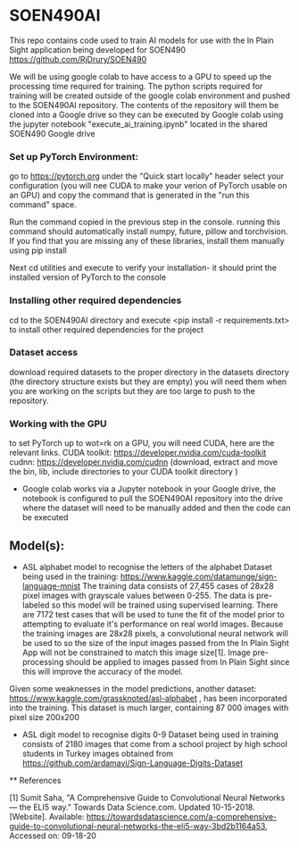 # SOEN490AI

This repo contains code used to train AI models for use with the In Plain Sight application being developed for SOEN490
https://github.com/RjDrury/SOEN490

We will be using google colab to have access to a GPU to speed up the processing time required for training.
The python scripts required for training will be created outside of the google colab environment and pushed to the 
SOEN490AI repository.  The contents of the repository will them be cloned into a Google drive so they can be executed
by Google colab using the jupyter notebook "execute_ai_training.ipynb" located in the shared SOEN490 Google drive   


### Set up PyTorch Environment:

go to https://pytorch.org under the "Quick start locally" header select your configuration (you will nee CUDA to make 
your verion of PyTorch usable on an GPU) and copy the command that is generated in the "run this command" space.

Run the command copied in the previous step in the console. running this command should automatically install 
numpy, future, pillow and torchvision.
If you find that you are missing any of these libraries, install them manually using pip install

Next cd utilities and execute <python version.py> to verify your installation- it should print the installed version of 
PyTorch to the console

### Installing other required dependencies
cd to the SOEN490AI directory and execute <pip install -r requirements.txt> to install other required dependencies
for the project

### Dataset access 
download required datasets to the proper directory in the datasets directory (the directory structure exists but 
they are empty) you will need them when you are working on the scripts but they are too large to push to the 
repository.

### Working with the GPU
to set PyTorch up to wot=rk on a GPU, you will need CUDA, here are the relevant links.
CUDA toolkit: https://developer.nvidia.com/cuda-toolkit
cudnn: https://developer.nvidia.com/cudnn (download, extract and move the bin, lib, include directories to your CUDA 
toolkit directory )

* Google colab works via a Jupyter notebook in your Google drive, the notebook is configured to pull the SOEN490AI 
repository into the drive where the dataset will need to be manually added and then the code can be executed


## Model(s):

* ASL alphabet model to recognise the letters of the alphabet 
Dataset being used in the training: https://www.kaggle.com/datamunge/sign-language-mnist
The training data consists of 27,455 cases of 28x28 pixel images with grayscale values between 0-255.  The data is 
pre-labeled so this model will be trained using supervised learning.  There are 7172 test cases that will be used to 
tune the fit of the model prior to attempting to evaluate it's performance on real world images.
Because the training images are 28x28 pixels, a convolutional neural network will be used to so the size of the input 
images passed from the In Plain Sight App will not be constrained to match this image size\[1\].  Image pre-processing 
should be applied to images passed from In Plain Sight since this will improve the accuracy of the model.

Given some weaknesses in the model predictions, another dataset: https://www.kaggle.com/grassknoted/asl-alphabet , has 
been incorporated into the training.  This dataset is much larger, containing 87 000 images with pixel size 200x200 

* ASL digit model to recognise digits 0-9
Dataset being used in training consists of 2180 images that come from a school project by high school students in Turkey
images obtained from https://github.com/ardamavi/Sign-Language-Digits-Dataset

** References

\[1\] Sumit Saha, "A Comprehensive Guide to Convolutional Neural Networks — the ELI5 way." Towards Data Science.com. 
Updated 10-15-2018. \[Website\]. 
Available: https://towardsdatascience.com/a-comprehensive-guide-to-convolutional-neural-networks-the-eli5-way-3bd2b1164a53, 
Accessed on: 09-18-20